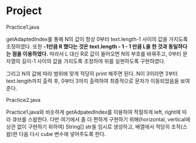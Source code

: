 # Project

Practice1.java



getAdaptedIndex를 통해 N의 값이 항상 0부터 text.length-1 사이의 값을 가지도록 조정하였다. 또한
**-1만큼 R 했다는 것은 text.length - 1 - 1 만큼 L을 한 것과 동일하다는 점을 이용하였다.**
따라서 L 대신 R로 값이 들어오면 N의 부호를 바꿔주고, 0부터 문자열의 길이-1 사이의 값을 가지도록 조정하여 위를 실현하도록 구현하였다.

그리고 N의 값에 따라 범위에 맞게 적당히 print 해주면 된다.
N이 3이라면 3부터 text.length까지 출력 후, 0부터 3까지 출력하여 최종적으로 문자가 이동되었음을 보여준다.



Practice2.java

Practice1.java와 비슷하게 getAdpatedIndex를 이용하여 적절하게 left, right에 따라 큐브를 스왑한다.
다만 여기에서 좀 더 편하게 구현하기 위해(horizontal, vertical에 상관 없이 구현하기 위하여) String[] str을 임시로 생성하고, 배열에서 적당히 조작(스왑)한 다음 다시 cube 변수에 넣어주도록 한다.
